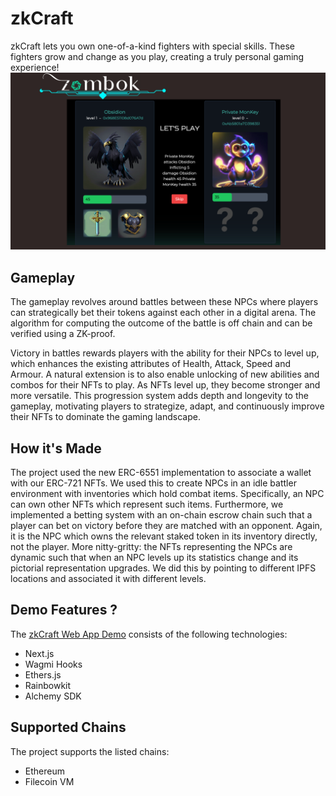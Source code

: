 # zkCraft

zkCraft lets you own one-of-a-kind fighters with special skills. These fighters grow and change as you play, creating a truly personal gaming experience!
![image](frontend/public/zombokview.png)

## Gameplay

The gameplay revolves around battles between these NPCs where players can strategically bet their tokens against each other in a digital arena. The algorithm for computing the outcome of the battle is off chain and can be verified using a ZK-proof.

Victory in battles rewards players with the ability for their NPCs to level up, which enhances the existing attributes of Health, Attack, Speed and Armour. A natural extension is to also enable unlocking of new abilities and combos for their NFTs to play. As NFTs level up, they become stronger and more versatile. This progression system adds depth and longevity to the gameplay, motivating players to strategize, adapt, and continuously improve their NFTs to dominate the gaming landscape.

## How it's Made

The project used the new ERC-6551 implementation to associate a wallet with our ERC-721 NFTs. We used this to create NPCs in an idle battler environment with inventories which hold combat items. Specifically, an NPC can own other NFTs which represent such items. Furthermore, we implemented a betting system with an on-chain escrow chain such that a player can bet on victory before they are matched with an opponent. Again, it is the NPC which owns the relevant staked token in its inventory directly, not the player.
More nitty-gritty: the NFTs representing the NPCs are dynamic such that when an NPC levels up its statistics change and its pictorial representation upgrades. We did this by pointing to different IPFS locations and associated it with different levels.

## Demo Features ?

The [zkCraft Web App Demo](https://zkcraft.vercel.app/battle) consists of the following technologies:

- Next.js
- Wagmi Hooks
- Ethers.js
- Rainbowkit
- Alchemy SDK

## Supported Chains

The project supports the listed chains:

 - Ethereum
 - Filecoin VM

